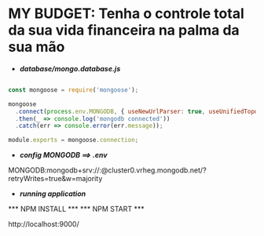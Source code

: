 # MY BUDGET: Tenha o controle total da sua vida financeira na palma da sua mão


* ***database/mongo.database.js***

``` javascript

const mongoose = require('mongoose');

mongoose
  .connect(process.env.MONGODB, { useNewUrlParser: true, useUnifiedTopology: true })
  .then(_ => console.log('mongodb connected'))
  .catch(err => console.error(err.message));

module.exports = mongoose.connection;
```

* ***config MONGODB ==> .env***

MONGODB:mongodb+srv://<username>:<password>@cluster0.vrheg.mongodb.net/<dbname>?retryWrites=true&w=majority


* ***running application***

 *** NPM INSTALL  ***
 *** NPM START    ***

http://localhost:9000/





